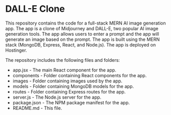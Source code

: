 # DALL-E Clone

This repository contains the code for a full-stack MERN AI image generation app. The app is a clone of Midjourney and DALL-E, two popular AI image generation tools. The app allows users to enter a prompt and the app will generate an image based on the prompt. The app is built using the MERN stack (MongoDB, Express, React, and Node.js). The app is deployed on Hostinger.

The repository includes the following files and folders:

- app.jsx - The main React component for the app.
- components - Folder containing React components for the app.
- images - Folder containing images used by the app.
- models - Folder containing MongoDB models for the app.
- routes - Folder containing Express routes for the app.
- server.js - The Node.js server for the app.
- package.json - The NPM package manifest for the app.
- README.md - This file.
